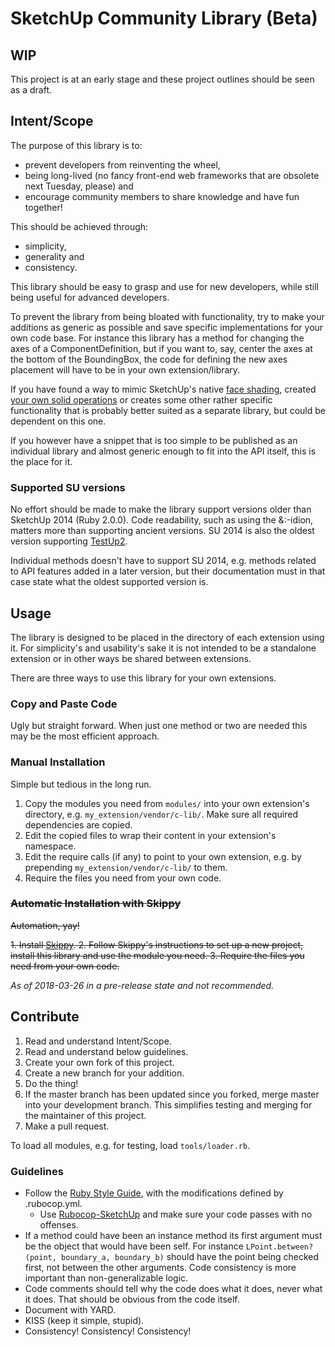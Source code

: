 # SketchUp Community Library (Beta)

## WIP

This project is at an early stage and these project outlines should be seen as a draft.

## Intent/Scope

The purpose of this library is to:

* prevent developers from reinventing the wheel,
* being long-lived (no fancy front-end web frameworks that are obsolete next Tuesday, please) and
* encourage community members to share knowledge and have fun together!

This should be achieved through:

* simplicity,
* generality and
* consistency.

This library should be easy to grasp and use for new developers, while still being useful for advanced developers.

To prevent the library from being bloated with functionality, try to make your additions as generic as possible and save specific implementations for your own code base. For instance this library has a method for changing the axes of a ComponentDefinition, but if you want to, say, center the axes at the bottom of the BoundingBox, the code for defining the new axes placement will have to be in your own extension/library.

If you have found a way to mimic SketchUp's native [face shading](https://github.com/Eneroth3/FaceShader), created [your own solid operations](https://github.com/Eneroth3/Eneroth-Solid-Tools) or creates some other rather specific functionality that is probably better suited as a separate library, but could be dependent on this one.

If you however have a snippet that is too simple to be published as an individual library and almost generic enough to fit into the API itself, this is the place for it.

### Supported SU versions

No effort should be made to make the library support versions older than SketchUp 2014 (Ruby 2.0.0). Code readability, such as using the &:-idion, matters more than supporting ancient versions. SU 2014 is also the oldest version supporting [TestUp2](https://github.com/SketchUp/testup-2).

Individual methods doesn't have to support SU 2014, e.g. methods related to API features added in a later version, but their documentation must in that case state what the oldest supported version is.

## Usage

The library is designed to be placed in the directory of each extension using it. For simplicity's and usability's sake it is not intended to be a standalone extension or in other ways be shared between extensions.

There are three ways to use this library for your own extensions.

### Copy and Paste Code

Ugly but straight forward. When just one method or two are needed this may be the most efficient approach.

### Manual Installation

Simple but tedious in the long run.

1. Copy the modules you need from `modules/` into your own extension's directory, e.g. `my_extension/vendor/c-lib/`. Make sure all required dependencies are copied.
2. Edit the copied files to wrap their content in your extension's namespace.
3. Edit the require calls (if any) to point to your own extension, e.g. by prepending `my_extension/vendor/c-lib/` to them.
4. Require the files you need from your own code.

### ~~Automatic Installation with Skippy~~

~~Automation, yay!~~

~~1. Install [Skippy](https://github.com/thomthom/skippy).
2. Follow Skippy's instructions to set up a new project, install this library and use the module you need.
3. Require the files you need from your own code.~~

_As of 2018-03-26 in a pre-release state and not recommended._

## Contribute

1. Read and understand Intent/Scope.
2. Read and understand below guidelines.
3. Create your own fork of this project.
4. Create a new branch for your addition.
5. Do the thing!
6. If the master branch has been updated since you forked, merge master into your development branch. This simplifies testing and merging for the maintainer of this project.
7. Make a pull request.

To load all modules, e.g. for testing, load `tools/loader.rb`.

### Guidelines

* Follow the [Ruby Style Guide](https://github.com/bbatsov/ruby-style-guide), with the modifications defined by .rubocop.yml.
    * Use [Rubocop-SketchUp](https://github.com/SketchUp/rubocop-sketchup) and make sure your code passes with no offenses.
* If a method could have been an instance method its first argument must be the object that would have been self. For instance `LPoint.between?(point, boundary_a, boundary_b)` should have the point being checked first, not between the other arguments. Code consistency is more important than non-generalizable logic.
* Code comments should tell why the code does what it does, never what it does. That should be obvious from the code itself.
* Document with YARD.
* KISS (keep it simple, stupid).
* Consistency! Consistency! Consistency!
